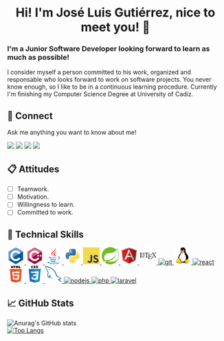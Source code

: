 <h1 align="center"> Hi! I'm José Luis Gutiérrez, nice to meet you! 👋 </h1>
<h3 align="left"> I'm a Junior Software Developer looking forward to learn as much as possible! </h3>

I consider myself a person committed to his work, organized and responsable who looks forward to work on software projects. You never know enough, so I like to be in a continuous learning procedure. Currently I'm finishing my Computer Science Degree at University of Cadiz.

## 📩 Connect
<p>Ask me anything you want to know about me!</p>

<p align="left" >
      <a href="mailto:jluisgutierrez99@gmail.com" target="_blank" rel="noreferrer"><img src="https://user-images.githubusercontent.com/48330849/172060688-5e1bf6ca-7bb9-43a2-b202-001170434946.png"  width="45"></a>
        <a href="https://www.linkedin.com/in/josé-luis-gutiérrez-álvarez-761442185/" target="_blank" rel="noreferrer"><img src="https://user-images.githubusercontent.com/48330849/172059761-c87c0437-c1b5-4e33-8d3e-e00adf4afc57.png"  width="45"></a>
    <a href="https://www.instagram.com/joeeyzz/" target="_blank" rel="noreferrer"><img src="https://user-images.githubusercontent.com/48330849/172059811-e9699771-f560-4217-b698-d64db9b4fe1c.png"  width="45"></a>
    <a href="https://twitter.com/joeeyzzz" target="_blank" rel="noreferrer"><img src="https://user-images.githubusercontent.com/48330849/172059786-980a496d-654e-4d81-add4-b490553bf34d.png"  width="45"></a>
</p>

## 📋 Attitudes
- [ ] Teamwork.
- [ ] Motivation.
- [ ] Willingness to learn.
- [ ] Committed to work.

## 💼 Technical Skills
<p align="left"> 
  <a href="https://www.cprogramming.com/" target="_blank"> <img src="https://github.com/devicons/devicon/blob/master/icons/c/c-original.svg" alt="c" width="40" height="40"/> </a> 
  <a href="https://www.w3schools.com/cpp/" target="_blank"> <img src="https://github.com/devicons/devicon/blob/master/icons/cplusplus/cplusplus-original.svg" alt="cplusplus" width="40" height="40"/> </a> 
  <a href="https://docs.oracle.com/javase/7/docs/api/" target="_blank"> <img src="https://github.com/devicons/devicon/blob/master/icons/java/java-original.svg" alt="java" width="40" height="40"/> </a> 
  <a href="https://www.python.org" target="_blank"> <img src="https://github.com/devicons/devicon/blob/master/icons/python/python-original.svg" alt="python" width="40" height="40"/> </a> 
  <a href="https://developer.mozilla.org/es/docs/Web/JavaScript" target="_blank"> <img src="https://github.com/devicons/devicon/blob/master/icons/javascript/javascript-original.svg" alt="javascript" width="40" height="40"/> </a> 
  <a href="https://spring.io/" target="_blank"> <img src="https://github.com/devicons/devicon/blob/master/icons/spring/spring-original.svg" alt="spring" width="40" height="40"/> </a> 
  <a href="https://angular.io/start" target="_blank"> <img src="https://github.com/devicons/devicon/blob/master/icons/angularjs/angularjs-original.svg" alt="angular" width="40" height="40"/> </a> 
  <a href="https://www.latex-project.org/" target="_blank"> <img src="https://github.com/devicons/devicon/blob/master/icons/latex/latex-original.svg" alt="latex" width="40" height="40"/> </a>
  <a href="https://git-scm.com/" target="_blank"> <img src="https://www.vectorlogo.zone/logos/git-scm/git-scm-icon.svg" alt="git" width="40" height="40"/> </a> 
  <a href="https://www.linux.org/" target="_blank"> <img src="https://github.com/devicons/devicon/blob/master/icons/linux/linux-original.svg" alt="linux" width="40" height="40"/> </a> 
  <a href = "https://es.reactjs.org" target = "_blank"> <img src ="https://i0.wp.com/www.primefaces.org/wp-content/uploads/2017/09/feature-react.png?ssl=1" alt="react" width="40" height="40"/>
  <a href="https://www.w3.org/html/" target="_blank"> <img src="https://github.com/devicons/devicon/blob/master/icons/html5/html5-original-wordmark.svg" alt="html5" width="40" height="40"/> </a> 
    <a href="https://www.w3schools.com/css/" target="_blank"> <img src="https://github.com/devicons/devicon/blob/master/icons/css3/css3-original-wordmark.svg" alt="css3" width="40" height="40"/> </a> 
  <a href="https://www.mysql.com/" target="_blank"> <img src="https://github.com/devicons/devicon/blob/master/icons/mysql/mysql-original.svg" alt="mysql" width="40" height="40"/> </a>
  <a href = "https://nodejs.org/es/" target = "_blank"> <img src = "https://upload.wikimedia.org/wikipedia/commons/d/d9/Node.js_logo.svg" alt = "nodejs" width = "40" height = "40"/> </a>
    <a href = "https://www.php.net" target = "_blank"> <img src = "https://upload.wikimedia.org/wikipedia/commons/2/27/PHP-logo.svg" alt = "php" width = "40" height = "40"/> </a>
    <a href = "https://laravel.com" target = "_blank"> <img src = "https://upload.wikimedia.org/wikipedia/commons/9/9a/Laravel.svg" alt = "laravel" width = "40" height = "40"/> </a>
</p>

## 📈 GitHub Stats
![Anurag's GitHub stats](https://github-readme-stats.vercel.app/api?username=joeeyzzz&show_icons=true&theme=tokyonight)   
[![Top Langs](https://github-readme-stats.vercel.app/api/top-langs/?username=joeeyzzz&layout=compact&theme=tokyonight)](https://github.com/joeeyzzz/github-readme-stats)
